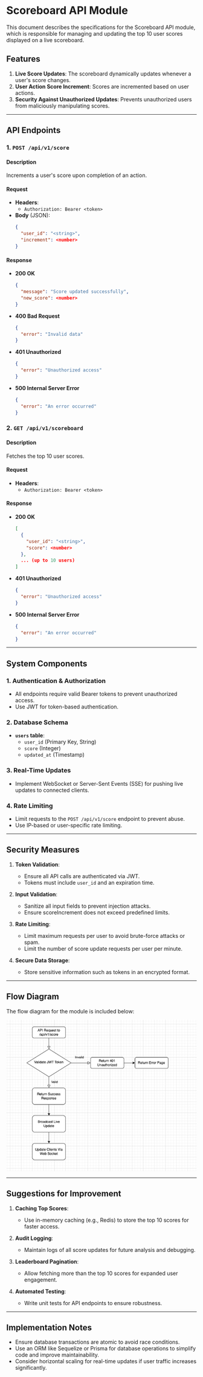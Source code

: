 # Scoreboard API Module

This document describes the specifications for the Scoreboard API module, which is responsible for managing and updating the top 10 user scores displayed on a live scoreboard.

## Features

1. **Live Score Updates**: The scoreboard dynamically updates whenever a user's score changes.
2. **User Action Score Increment**: Scores are incremented based on user actions.
3. **Security Against Unauthorized Updates**: Prevents unauthorized users from maliciously manipulating scores.

---

## API Endpoints

### 1. `POST /api/v1/score`

#### Description
Increments a user's score upon completion of an action.

#### Request
- **Headers**:
  - `Authorization: Bearer <token>`
- **Body** (JSON):
  ```json
  {
    "user_id": "<string>",
    "increment": <number>
  }
  ```

#### Response
- **200 OK**
  ```json
  {
    "message": "Score updated successfully",
    "new_score": <number>
  }
  ```
- **400 Bad Request**
  ```json
  {
    "error": "Invalid data"
  }
  ```
- **401 Unauthorized**
  ```json
  {
    "error": "Unauthorized access"
  }
  ```
- **500 Internal Server Error**
  ```json
  {
    "error": "An error occurred"
  }
  ```

### 2. `GET /api/v1/scoreboard`

#### Description
Fetches the top 10 user scores.

#### Request
- **Headers**:
  - `Authorization: Bearer <token>`

#### Response
- **200 OK**
  ```json
  [
    {
      "user_id": "<string>",
      "score": <number>
    },
    ... (up to 10 users)
  ]
  ```
- **401 Unauthorized**
  ```json
  {
    "error": "Unauthorized access"
  }
  ```
- **500 Internal Server Error**
  ```json
  {
    "error": "An error occurred"
  }
  ```

---

## System Components

### 1. **Authentication & Authorization**
- All endpoints require valid Bearer tokens to prevent unauthorized access.
- Use JWT for token-based authentication.

### 2. **Database Schema**
- **`users` table**:
  - `user_id` (Primary Key, String)
  - `score` (Integer)
  - `updated_at` (Timestamp)

### 3. **Real-Time Updates**
- Implement WebSocket or Server-Sent Events (SSE) for pushing live updates to connected clients.

### 4. **Rate Limiting**
- Limit requests to the `POST /api/v1/score` endpoint to prevent abuse.
- Use IP-based or user-specific rate limiting.

---

## Security Measures

1. **Token Validation**:
   - Ensure all API calls are authenticated via JWT.
   - Tokens must include `user_id` and an expiration time.

2. **Input Validation**:
   - Sanitize all input fields to prevent injection attacks.
   - Ensure scoreIncrement does not exceed predefined limits.

3. **Rate Limiting**:
   - Limit maximum requests per user to avoid brute-force attacks or spam.
   - Limit the number of score update requests per user per minute.

4. **Secure Data Storage**:
   - Store sensitive information such as tokens in an encrypted format.

---

## Flow Diagram
The flow diagram for the module is included below:

![alt text](image.png)

---

## Suggestions for Improvement

1. **Caching Top Scores**:
   - Use in-memory caching (e.g., Redis) to store the top 10 scores for faster access.

2. **Audit Logging**:
   - Maintain logs of all score updates for future analysis and debugging.

3. **Leaderboard Pagination**:
   - Allow fetching more than the top 10 scores for expanded user engagement.

4. **Automated Testing**:
   - Write unit tests for API endpoints to ensure robustness.

---

## Implementation Notes
- Ensure database transactions are atomic to avoid race conditions.
- Use an ORM like Sequelize or Prisma for database operations to simplify code and improve maintainability.
- Consider horizontal scaling for real-time updates if user traffic increases significantly.

